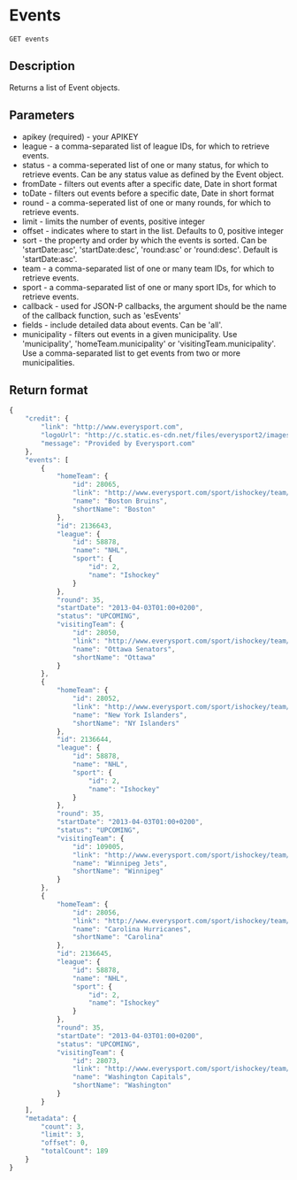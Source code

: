# Events

    GET events

## Description
Returns a list of Event objects.  

## Parameters
* apikey (required) - your APIKEY
* league - a comma-separated list of league IDs, for which to retrieve events.
* status - a comma-seperated list of one or many status, for which to retrieve events. Can be any status value as defined by the Event object.
* fromDate - filters out events after a specific date, Date in short format
* toDate - filters out events before a specific date, Date in short format
* round - a comma-seperated list of one or many rounds, for which to retrieve events.
* limit - limits the number of events, positive integer
* offset - indicates where to start in the list. Defaults to 0, positive integer
* sort - the property and order by which the events is sorted. Can be 'startDate:asc', 'startDate:desc', 'round:asc' or 'round:desc'. Default is 'startDate:asc'.
* team - a comma-separated list of one or many team IDs, for which to retrieve events.  
* sport - a comma-separated list of one or many sport IDs, for which to retrieve events.  
* callback - used for JSON-P callbacks, the argument should be the name of the callback function, such as 'esEvents'
* fields - include detailed data about events. Can be 'all'.
* municipality - filters out events in a given municipality. Use 'municipality', 'homeTeam.municipality' or 'visitingTeam.municipality'. Use a comma-separated list to get events from two or more municipalities.

## Return format

```javascript	
{
    "credit": {
        "link": "http://www.everysport.com", 
        "logoUrl": "http://c.static.es-cdn.net/files/everysport2/images/icons/event/small/everysport.png", 
        "message": "Provided by Everysport.com"
    }, 
    "events": [
        {
            "homeTeam": {
                "id": 28065, 
                "link": "http://www.everysport.com/sport/ishockey/team/boston-bruins/28065", 
                "name": "Boston Bruins", 
                "shortName": "Boston"
            }, 
            "id": 2136643, 
            "league": {
                "id": 58878, 
                "name": "NHL", 
                "sport": {
                    "id": 2, 
                    "name": "Ishockey"
                }
            }, 
            "round": 35, 
            "startDate": "2013-04-03T01:00+0200", 
            "status": "UPCOMING", 
            "visitingTeam": {
                "id": 28050, 
                "link": "http://www.everysport.com/sport/ishockey/team/ottawa-senators/28050", 
                "name": "Ottawa Senators", 
                "shortName": "Ottawa"
            }
        }, 
        {
            "homeTeam": {
                "id": 28052, 
                "link": "http://www.everysport.com/sport/ishockey/team/new-york-islanders/28052", 
                "name": "New York Islanders", 
                "shortName": "NY Islanders"
            }, 
            "id": 2136644, 
            "league": {
                "id": 58878, 
                "name": "NHL", 
                "sport": {
                    "id": 2, 
                    "name": "Ishockey"
                }
            }, 
            "round": 35, 
            "startDate": "2013-04-03T01:00+0200", 
            "status": "UPCOMING", 
            "visitingTeam": {
                "id": 109005, 
                "link": "http://www.everysport.com/sport/ishockey/team/winnipeg-jets/109005", 
                "name": "Winnipeg Jets", 
                "shortName": "Winnipeg"
            }
        }, 
        {
            "homeTeam": {
                "id": 28056, 
                "link": "http://www.everysport.com/sport/ishockey/team/carolina-hurricanes/28056", 
                "name": "Carolina Hurricanes", 
                "shortName": "Carolina"
            }, 
            "id": 2136645, 
            "league": {
                "id": 58878, 
                "name": "NHL", 
                "sport": {
                    "id": 2, 
                    "name": "Ishockey"
                }
            }, 
            "round": 35, 
            "startDate": "2013-04-03T01:00+0200", 
            "status": "UPCOMING", 
            "visitingTeam": {
                "id": 28073, 
                "link": "http://www.everysport.com/sport/ishockey/team/washington-capitals/28073", 
                "name": "Washington Capitals", 
                "shortName": "Washington"
            }
        }
    ], 
    "metadata": {
        "count": 3, 
        "limit": 3, 
        "offset": 0, 
        "totalCount": 189
    }
}
```

